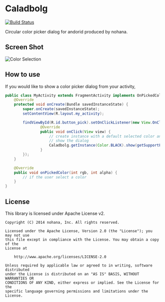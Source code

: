 # Caladbolg

[![Build Status](https://travis-ci.org/nohana/Caladbolg.svg?branch=master)](https://travis-ci.org/nohana/Caladbolg)

Circular color picker dialog for andorid produced by nohana.

## Screen Shot

![Color Selection](https://raw.githubusercontent.com/nohana/Caladbolg/master/documents/ss1.png)

## How to use

If you would like to show a color picker dialog from your activity,

```java
public class MyActivity extends FragmentActivity implements OnPickedColorListener {
    @Override
    protected void onCreate(Bundle savedInstanceState) {
        super.onCreate(savedInstanceState);
        setContentView(R.layout.my_activity);

        findViewById(R.id.button_pick).setOnClickListener(new View.OnClickListener() {
                @Override
                public void onClick(View view) {
                    // create instance with a default selected color and
                    // show the dialog
                    Caladbolg.getInstance(Color.BLACK).show(getSupportFragmentManager(), "caladbolg");
                }
        });
    }

    @Override
    public void onPickedColor(int rgb, int alpha) {
        // if the user select a color
    }
}
```

## License

This library is licensed under Apache License v2.

```
Copyright (C) 2014 nohana, Inc. All rights reserved.

Licensed under the Apache License, Version 2.0 (the "License"); you may not use
this file except in compliance with the License. You may obtain a copy of the
License at

    http://www.apache.org/licenses/LICENSE-2.0

Unless required by applicable law or agreed to in writing, software distributed
under the License is distributed on an "AS IS" BASIS, WITHOUT WARRANTIES OR
CONDITIONS OF ANY KIND, either express or implied. See the License for the
specific language governing permissions and limitations under the License.
```
